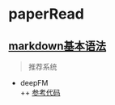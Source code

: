 # paperRead  

## [markdown基本语法](https://www.jianshu.com/p/191d1e21f7ed)
>推荐系统  

+ deepFM  
++ [参考代码](https://github.com/yipeng5/tensorflow-DeepFM)

